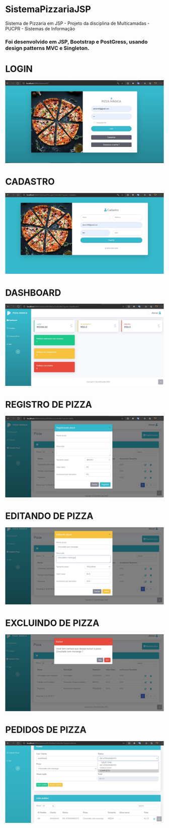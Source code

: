 # SistemaPizzariaJSP
Sistema de Pizzaria em JSP - Projeto da disciplina de Multicamadas - PUCPR - Sistemas de Informação
<h3> Foi desenvolvido em JSP, Bootstrap e PostGress, usando design patterns MVC e Singleton. </h3>

# LOGIN

![Alt text](https://raw.githubusercontent.com/Abner-e-Osvaldo/SistemaPizzariaJSP/master/Telas/Login.jpg)


# CADASTRO

![Alt text](https://raw.githubusercontent.com/Abner-e-Osvaldo/SistemaPizzariaJSP/master/Telas/Cadastro.jpg)


# DASHBOARD

![Alt text](https://raw.githubusercontent.com/Abner-e-Osvaldo/SistemaPizzariaJSP/master/Telas/Dashboard.jpg)


# REGISTRO DE PIZZA

![Alt text](https://raw.githubusercontent.com/Abner-e-Osvaldo/SistemaPizzariaJSP/master/Telas/CadastroPizza2.jpg)


# EDITANDO DE PIZZA

![Alt text](https://raw.githubusercontent.com/Abner-e-Osvaldo/SistemaPizzariaJSP/master/Telas/EditandoPizza.jpg)



# EXCLUINDO DE PIZZA

![Alt text](https://raw.githubusercontent.com/Abner-e-Osvaldo/SistemaPizzariaJSP/master/Telas/ExcluindoPizza.jpg)


# PEDIDOS DE PIZZA

![Alt text](https://raw.githubusercontent.com/Abner-e-Osvaldo/SistemaPizzariaJSP/master/Telas/PedidoPizza.jpg)
